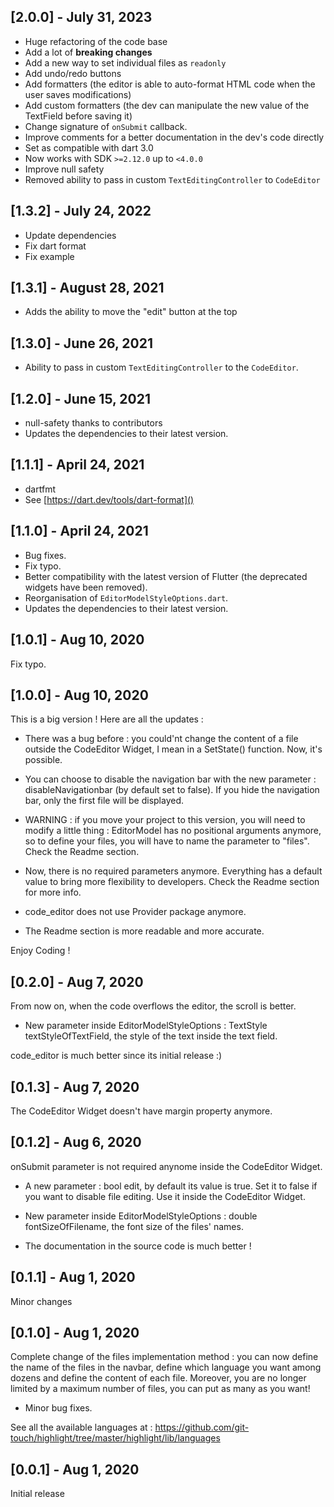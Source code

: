 ## [2.0.0] - July 31, 2023

+ Huge refactoring of the code base
+ Add a lot of **breaking changes**
+ Add a new way to set individual files as `readonly`
+ Add undo/redo buttons
+ Add formatters (the editor is able to auto-format HTML code when the user saves modifications)
+ Add custom formatters (the dev can manipulate the new value of the TextField before saving it)
+ Change signature of `onSubmit` callback.
+ Improve comments for a better documentation in the dev's code directly
+ Set as compatible with dart 3.0
+ Now works with SDK `>=2.12.0` up to `<4.0.0`
+ Improve null safety
+ Removed ability to pass in custom `TextEditingController` to `CodeEditor`

## [1.3.2] - July 24, 2022

+ Update dependencies
+ Fix dart format
+ Fix example

## [1.3.1] - August 28, 2021

+ Adds the ability to move the "edit" button at the top

## [1.3.0] - June 26, 2021

+ Ability to pass in custom `TextEditingController` to the `CodeEditor`.

## [1.2.0] - June 15, 2021

+ null-safety thanks to contributors
+ Updates the dependencies to their latest version.

## [1.1.1] - April 24, 2021

+ dartfmt
+ See [https://dart.dev/tools/dart-format]()

## [1.1.0] - April 24, 2021

+ Bug fixes.
+ Fix typo.
+ Better compatibility with the latest version of Flutter (the deprecated widgets have been removed).
+ Reorganisation of `EditorModelStyleOptions.dart`.
+ Updates the dependencies to their latest version.

## [1.0.1] - Aug 10, 2020

Fix typo.

## [1.0.0] - Aug 10, 2020

This is a big version !
Here are all the updates : 

+ There was a bug before : you could'nt change the content of a file outside the CodeEditor Widget, I mean in a SetState() function. Now, it's possible.

+ You can choose to disable the navigation bar with the new parameter : disableNavigationbar (by default set to false). If you hide the navigation bar, only the first file will be displayed.

+ WARNING : if you move your project to this version, you will need to modify a little thing : EditorModel has no positional arguments anymore, so to define your files, you will have to name the parameter to "files". Check the Readme section.

+ Now, there is no required parameters anymore. Everything has a default value to bring more flexibility to developers. Check the Readme section for more info.

+ code_editor does not use Provider package anymore.

+ The Readme section is more readable and more accurate.

Enjoy Coding !

## [0.2.0] - Aug 7, 2020

From now on, when the code overflows the editor, the scroll is better.

+ New parameter inside EditorModelStyleOptions : TextStyle textStyleOfTextField, the style of the text inside the text field.

code_editor is much better since its initial release :)

## [0.1.3] - Aug 7, 2020

The CodeEditor Widget doesn't have margin property anymore.

## [0.1.2] - Aug 6, 2020

onSubmit parameter is not required anynome inside the CodeEditor Widget.

+ A new parameter : bool edit, by default its value is true. Set it to false if you want to disable file editing. Use it inside the CodeEditor Widget.

+ New parameter inside EditorModelStyleOptions : double fontSizeOfFilename, the font size of the files' names.

+ The documentation in the source code is much better !

## [0.1.1] - Aug 1, 2020

Minor changes

## [0.1.0] - Aug 1, 2020

Complete change of the files implementation method : you can now define the name of the files in the navbar, define which language you want among dozens and define the content of each file. Moreover, you are no longer limited by a maximum number of files, you can put as many as you want!

+ Minor bug fixes.

See all the available languages at :
https://github.com/git-touch/highlight/tree/master/highlight/lib/languages

## [0.0.1] - Aug 1, 2020

Initial release
